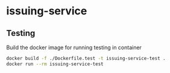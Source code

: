 # issuing-service

## Testing

Build the docker image for running testing in container

```bash
docker build -f ./Dockerfile.test -t issuing-service-test .
docker run --rm issuing-service-test
```